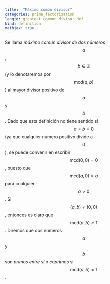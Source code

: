 ```yaml
---
title:  "Máximo común divisor"
categories: prime_factorisation
langid: greatest_common_divisor_def
kind: definition
mathjax: true
---
```


Se llama <i>máximo común divisor de dos números</i> $$a$$, $$b\in\mathbb{Z}$$ (y lo denotaremos por $$\text{mcd}(a,b)$$) al mayor divisor positivo de $$a$$ y $$b$$. Dado que esta definición no tiene sentido si $$a=b=0$$ (ya que cualquier número positivo divide a $$0$$), se puede convenir en escribir $$\text{mcd}(0,0)=0$$, puesto que $$\text{mcd}(a,0)=a$$ para cualquier $$a>0$$. Si $$(a,b)\ne(0,0)$$, entonces es claro que $$\text{mcd}(a,b)\ge1$$. Diremos que dos números $$a$$ y $$b$$ son <i>primos entre sí</i> o <i>coprimos</i> si $$\text{mcd}(a,b)=1$$.
